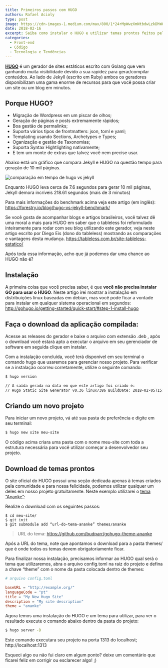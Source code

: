 ```yaml
---
title: Primeiros passos com HUGO
authors: Rafael Acioly
type: post
image: https://cdn-images-1.medium.com/max/800/1*24rMpWwzXmNtbdwLzkDhWQ.png
date: 2018-02-16
excerpt: Saiba como instalar o HUGO e utilizar temas prontos feitos pela comunidade.
categories:
  - Front-end
  - Código
  - Tecnologia e Tendências
---
```


[**HUGO**](http://gohugo.io/) é um gerador de sites estáticos escrito com Golang que vem ganhando muita visibilidade devido a sua rapidez para gerar/compilar conteúdos. Ao lado de Jekyll (escrito em Ruby) ambos os geradores disponibilizam uma gama enorme de recursos para que você possa criar um site ou um blog em minutos.

## Porque HUGO?

* Migração de Wordpress em um piscar de olhos;
* Geração de páginas e posts extremamente rápidos;
* Boa gestão de permalinks;
* Suporta vários tipos de frontmatters: json, toml e yaml;
* Templating usando Sections, Archetypes e Types;
* Oganização e gestão de Taxonomias;
* Suporta Syntax Hightlighting nativamente;
* E tem um monte de extras que talvez você nem precise usar.

Abaixo está um gráfico que compara Jekyll e HUGO na questão tempo para geração de 10 mil páginas.

![comparação em tempo de hugo vs jekyll](https://cdn-images-1.medium.com/max/800/1*NqslqUZ25sFZUSwNz-7X9A.png)

Enquanto HUGO leva cerca de 7.6 segundos para gerar 10 mil páginas, Jekyll demora incríveis 218.61 segundos (mais de 3 minutos)

Para mais informações do benchmark acima veja este artigo (em inglês): https://forestry.io/blog/hugo-vs-jekyll-benchmark/

Se você gosta de acompanhar blogs e artigos brasileiros, você talvez dê uma moral a mais para HUGO em saber que o tableless foi reformulado inteiramente para rodar com seu blog utilizando este gerador, veja neste artigo escrito por Diego Eis (dono do tableless) mostrando as comparações e vantagens desta mudança. https://tableless.com.br/site-tableless-estatico/

Após toda essa informação, acho que já podemos dar uma chance ao HUGO não é?

## Instalação
A primeira coisa que você precisa saber, é que **você não precisa instalar GO para usar o HUGO**. Neste artigo irei mostrar a instalação em distribuições linux baseadas em debian, mas você pode ficar a vontade para instalar em qualquer sistema operacional em segundos: http://gohugo.io/getting-started/quick-start/#step-1-install-hugo

## Faça o download da aplicação compilada:

Acesse as releases do gerador e baixe o arquivo com extensão .deb , após o download você estará apto a executar o arquivo em seu gerenciador de software em seguida clique em instalar.

Com a instalação concluída, você terá disponível em seu terminal o comando hugo que usaremos para gerenciar nosso projeto. Para verificar se a instalação ocorreu corretamente, utilize o seguinte comando:
```sh
$ hugo version

// A saída gerada na data em que este artigo foi criado é:
// Hugo Static Site Generator v0.36 linux/386 BuildDate: 2018-02-05T15:22:28Z
```

## Criando um novo projeto
Para iniciar um novo projeto, vá até sua pasta de preferência e digite em seu terminal:
```sh
$ hugo new site meu-site
```
O código acima criara uma pasta com o nome meu-site com toda a estrutura necessária para você utilizar começar a desenvolvedor seu projeto.

## Download de temas prontos
O site oficial do HUGO possui uma seção dedicada apenas à temas criados pela comunidade e para nossa felicidade, podemos utilizar qualquer um deles em nosso projeto gratuitamente. Neste exemplo utilizarei o [tema “Ananke”](https://github.com/budparr/gohugo-theme-ananke):

Realize o download com os seguintes passos:

```
$ cd meu-site/
$ git init
$ git submodule add “url-do-tema-ananke” themes/ananke
```

> URL do tema: https://github.com/budparr/gohugo-theme-ananke

Após a URL do tema, note que apontamos o download para a pasta themes/ que é onde todos os temas devem obrigatoriamente ficar.

Para finalizar nossa instalação, precisamos informar ao HUGO qual será o tema que utilizaremos, abra o arquivo config.toml na raiz do projeto e defina a chave “theme” com o nome da pasta colocada dentro de themes:

```toml
# arquivo config.toml

baseURL = "http://example.org/"
languageCode = "pt"
title = "My New Hugo Site"
description = "My site description"
theme = "ananke"
```

Agora temos uma instalação do HUGO e um tema para utilizar, para ver o resultado execute o comando abaixo dentro da pasta do projeto:

```sh
$ hugo server -D
```

Este comando executara seu projeto na porta 1313 do localhost; http://localhost:1313

Esqueci algo ou não fui claro em algum ponto? deixe um comentário que ficarei feliz em corrigir ou esclarecer algo! ;)
